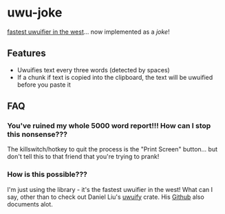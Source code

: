# uwu-joke

[fastest uwuifier in the west](https://github.com/Daniel-Liu-c0deb0t/uwu)... now implemented as a *joke*!

## Features
- Uwuifies text every three words (detected by spaces)
- If a chunk if text is copied into the clipboard, the text will be uwuified before you paste it

## FAQ
### You've ruined my whole 5000 word report!!! How can I stop this nonsense???
The killswitch/hotkey to quit the process is the "Print Screen" button... but don't tell this to that friend that you're trying to prank!

### How is this possible???
I'm just using the library - it's the fastest uwuifier in the west! What can I say, other than to check out Daniel Liu's [uwuify](https://crates.io/crates/uwuify) crate. His [Github](https://github.com/Daniel-Liu-c0deb0t/uwu) also documents alot. 
